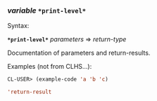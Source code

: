 ### <em>variable</em> <strong>`*print-level*`</strong>

Syntax:

<strong>`*print-level*`</strong> <em>parameters</em> => <em>return-type</em>

Documentation of parameters and return-results.

Examples (not from CLHS...):

```lisp
CL-USER> (example-code 'a 'b 'c)

'return-result
```
